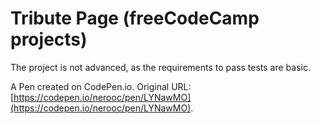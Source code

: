 # Tribute Page (freeCodeCamp projects)


The project is not advanced, as the requirements to pass tests are basic.


A Pen created on CodePen.io. Original URL: [https://codepen.io/nerooc/pen/LYNawMO](https://codepen.io/nerooc/pen/LYNawMO).


